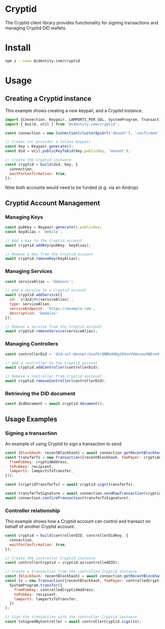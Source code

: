 # Cryptid

The Cryptid client library provides functionality for signing transactions and managing Cryptid DID wallets.

# Install

```sh
npm i --save @identity.com/cryptid
```

# Usage

## Creating a Cryptid instance

This example shows creating a new keypair, and a Cryptid instance.

```javascript
import {Connection, Keypair, LAMPORTS_PER_SOL, SystemProgram, Transaction} from '@solana/web3.js';
import { build, util } from '@identity.com/cryptid';

const connection = new Connection(clusterApiUrl('devnet'), 'confirmed');

// Create (or provide) a Solana keypair
const key = Keypair.generate();
const did = util.publicKeyToDid(key.publicKey, 'devnet');

// Create the Cryptid instance
const cryptid = build(did, key, {
  connection,
  waitForConfirmation: true,
});
```

*Note* both accounts would need to be funded (e.g. via an Airdrop)

## Cryptid Account Management

### Managing Keys

```javascript
const pubKey = Keypair.generate().publicKey;
const keyAlias = 'mobile';

// Add a key to the Cryptid account
await cryptid.addKey(pubKey, keyAlias);

// Remove a key from the Cryptid account
await cryptid.removeKey(keyAlias);
```

### Managing Services

```javascript
const serviceAlias = 'domains';

// Add a service to a Cryptid account
await cryptid.addService({
  id: `${did}#${serviceAlias}`,
  type: serviceAlias,
  serviceEndpoint: 'https://example.com',
  description: 'Domains'
});

// Remove a service from the Cryptid account
await cryptid.removeService(serviceAlias);
```

### Managing Controllers

```javascript
const controllerDid = 'did:sol:devnet:GxsFhrQNMU4HDgJ69vvYUmnzwzXNEve4tskCqTx7SsHK';

// Add a controller to the Cryptid account
await cryptid.addController(controllerDid);

// Remove a controller from Cryptid acccount
await cryptid.removeController(controllerDid);
```

### Retrieving the DID document

```javascript
const didDocument = await cryptid.document();
```

## Usage Examples

### Signing a transaction
An example of using Cryptid to sign a transaction to send
```javascript
const {blockhash: recentBlockhash} = await connection.getRecentBlockhash();
const transferTx = new Transaction({recentBlockhash, feePayer: cryptidAddress}).add(SystemProgram.transfer({
  fromPubkey: cryptidAddress,
  toPubkey: recipient,
  lamports: lamportsToTransfer,
}));

const [cryptidTransferTx] = await cryptid.sign(transferTx);

const transferTxSignature = await connection.sendRawTransaction(cryptidTransferTx.serialize());
await connection.confirmTransaction(transferTxSignature);
```

### Controller relationship
This example shows how a Cryptid account can control and transact on behalf of another Cryptid account.

```javascript
const cryptid = build(controllerDID, controllerDidKey, {
  connection,
  waitForConfirmation: true,
});

// Create the controller Cryptid instance
const controllerCryptid = cryptid.as(controlledDID);

// Create a transaction from the controlled Cryptid instance
const {blockhash: recentBlockhash} = await connection.getRecentBlockhash();
const tx = new Transaction({recentBlockhash, feePayer: controlledCryptidAddress}).add(
  SystemProgram.transfer({
    fromPubkey: controlledCryptidAddress,
    toPubkey: recipient,
    lamports: lamportsToTransfer,
  })
);

// Sign the transaction with the controller Cryptid instance
const txSignedByController = await controllerCryptid.sign(tx);
```

